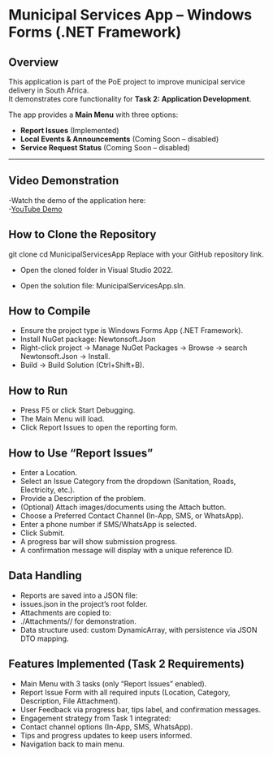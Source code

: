 # Municipal Services App – Windows Forms (.NET Framework)

##  Overview
This application is part of the PoE project to improve municipal service delivery in South Africa.  
It demonstrates core functionality for **Task 2: Application Development**.  

The app provides a **Main Menu** with three options:  
- **Report Issues** (Implemented)  
- **Local Events & Announcements** (Coming Soon – disabled)  
- **Service Request Status** (Coming Soon – disabled)  

---

##  Video Demonstration
-Watch the demo of the application here:  
-[YouTube Demo](https://youtu.be/LN55laE0w9k)  

##  How to Clone the Repository

git clone <your-repo-url>
cd MunicipalServicesApp
Replace <your-repo-url> with your GitHub repository link.

- Open the cloned folder in Visual Studio 2022.

- Open the solution file: MunicipalServicesApp.sln.

## How to Compile
- Ensure the project type is Windows Forms App (.NET Framework).
- Install NuGet package: Newtonsoft.Json
- Right-click project → Manage NuGet Packages → Browse → search Newtonsoft.Json → Install.
- Build → Build Solution (Ctrl+Shift+B).

## How to Run
- Press F5 or click Start Debugging.
- The Main Menu will load.
- Click Report Issues to open the reporting form.

## How to Use “Report Issues”
- Enter a Location.
- Select an Issue Category from the dropdown (Sanitation, Roads, Electricity, etc.).
- Provide a Description of the problem.
- (Optional) Attach images/documents using the Attach button.
- Choose a Preferred Contact Channel (In-App, SMS, or WhatsApp).
- Enter a phone number if SMS/WhatsApp is selected.
- Click Submit.
- A progress bar will show submission progress.
- A confirmation message will display with a unique reference ID.

## Data Handling
- Reports are saved into a JSON file:
- issues.json in the project’s root folder.
- Attachments are copied to:
- ./Attachments/<IssueId>/ for demonstration.
- Data structure used: custom DynamicArray<Issue>, with persistence via JSON DTO mapping.

## Features Implemented (Task 2 Requirements)
- Main Menu with 3 tasks (only “Report Issues” enabled).
- Report Issue Form with all required inputs (Location, Category, Description, File Attachment).
- User Feedback via progress bar, tips label, and confirmation messages.
- Engagement strategy from Task 1 integrated:
- Contact channel options (In-App, SMS, WhatsApp).
- Tips and progress updates to keep users informed.
- Navigation back to main menu.
